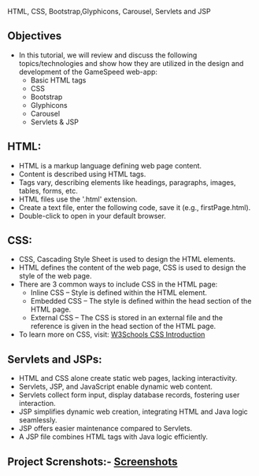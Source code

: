 HTML, CSS, Bootstrap,Glyphicons, Carousel, Servlets and JSP




## Objectives
- In this tutorial, we will review and discuss the following topics/technologies and show how they are utilized in the design and development of the GameSpeed web-app:
  - Basic HTML tags
  - CSS
  - Bootstrap
  - Glyphicons
  - Carousel
  - Servlets & JSP



## HTML:

- HTML is a markup language defining web page content.
- Content is described using HTML tags.
- Tags vary, describing elements like headings, paragraphs, images, tables, forms, etc.
- HTML files use the '.html' extension.
- Create a text file, enter the following code, save it (e.g., firstPage.html).
- Double-click to open in your default browser.


## CSS:

- CSS, Cascading Style Sheet is used to design the HTML elements.
- HTML defines the content of the web page, CSS is used to design the style of the web page.
- There are 3 common ways to include CSS in the HTML page:
  - Inline CSS – Style is defined within the HTML element.
  - Embedded CSS – The style is defined within the head section of the HTML page.
  - External CSS – The CSS is stored in an external file and the reference is given in the head section of the HTML page.
- To learn more on CSS, visit: [W3Schools CSS Introduction](http://www.w3schools.com/css/css_intro.asp)


## Servlets and JSPs:
- HTML and CSS alone create static web pages, lacking interactivity.
- Servlets, JSP, and JavaScript enable dynamic web content.
- Servlets collect form input, display database records, fostering user interaction.
- JSP simplifies dynamic web creation, integrating HTML and Java logic seamlessly.
- JSP offers easier maintenance compared to Servlets.
- A JSP file combines HTML tags with Java logic efficiently.

## Project Screnshots:- [Screenshots](https://www.example.com)

